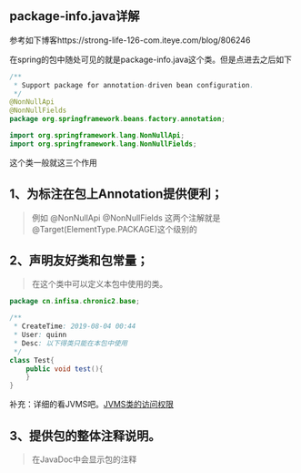 ## package-info.java详解

参考如下博客https://strong-life-126-com.iteye.com/blog/806246

在spring的包中随处可见的就是package-info.java这个类。但是点进去之后如下
```java
/**
 * Support package for annotation-driven bean configuration.
 */
@NonNullApi
@NonNullFields
package org.springframework.beans.factory.annotation;

import org.springframework.lang.NonNullApi;
import org.springframework.lang.NonNullFields;
```
这个类一般就这三个作用
## 1、为标注在包上Annotation提供便利；
>例如
@NonNullApi
@NonNullFields
这两个注解就是@Target(ElementType.PACKAGE)这个级别的

## 2、声明友好类和包常量；　
>在这个类中可以定义本包中使用的类。
```java
package cn.infisa.chronic2.base;

/**
 * CreateTime: 2019-08-04 00:44
 * User: quinn
 * Desc: 以下得类只能在本包中使用
 */
class Test{
    public void test(){
    }
}
```
补充：详细的看JVMS吧。[JVMS类的访问权限](https://docs.oracle.com/javase/specs/jvms/se9/html/jvms-4.html#jvms-4.1-200-E.1)

## 3、提供包的整体注释说明。
>在JavaDoc中会显示包的注释
